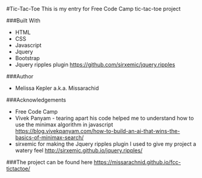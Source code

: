#Tic-Tac-Toe
This is my entry for Free Code Camp tic-tac-toe project 

###Built With
+  HTML  
+  CSS  
+  Javascript   
+  Jquery  
+  Bootstrap  
+  Jquery ripples plugin https://github.com/sirxemic/jquery.ripples 

###Author
+  Melissa Kepler a.k.a. Missarachid  

###Acknowledgements
+  Free Code Camp
+  Vivek Panyam - tearing apart his code helped me to understand how to use the minimax algorithm in javascript
https://blog.vivekpanyam.com/how-to-build-an-ai-that-wins-the-basics-of-minimax-search/
+  sirxemic for making the Jquery ripples plugin I used to give my project a watery feel
http://sirxemic.github.io/jquery.ripples/

###The project can be found here https://missarachnid.github.io/fcc-tictactoe/
